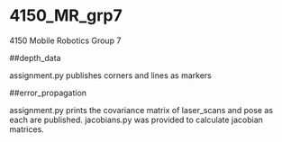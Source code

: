 # 4150_MR_grp7

4150 Mobile Robotics Group 7

##depth_data 

assignment.py publishes corners and lines as markers

##error_propagation

assignment.py prints the covariance matrix of laser_scans and pose as each are published.
jacobians.py was provided to calculate jacobian matrices.
